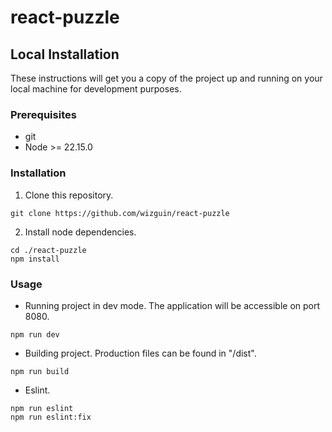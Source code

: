 # react-puzzle

## Local Installation

These instructions will get you a copy of the project up and running on your local machine for development purposes.

### Prerequisites
* git
* Node >= 22.15.0

### Installation

1. Clone this repository.

```console
git clone https://github.com/wizguin/react-puzzle
```

2. Install node dependencies.

```console
cd ./react-puzzle
npm install
```

### Usage

* Running project in dev mode. The application will be accessible on port 8080.

```console
npm run dev
```

* Building project. Production files can be found in "/dist".

```console
npm run build
```

* Eslint.

```console
npm run eslint
npm run eslint:fix
```
